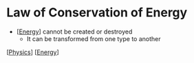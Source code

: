 # Law of Conservation of Energy

- [[Energy]] cannot be created or destroyed
  - It can be transformed from one type to another

[[Physics]] [[Energy]]

[//begin]: # "Autogenerated link references for markdown compatibility"
[Energy]: energy "Energy"
[Physics]: physics "Physics"
[//end]: # "Autogenerated link references"